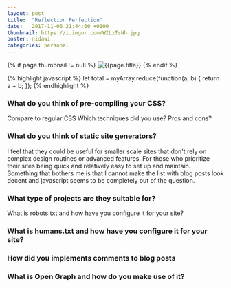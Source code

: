 ```yaml
---
layout: post
title:  "Reflection Perfection"
date:   2017-11-06 21:44:00 +0100
thumbnail: https://i.imgur.com/WILzTsNh.jpg
poster: nidawi
categories: personal
---
```

{% if page.thumbnail != null %}
![{{page.title}}]({{page.thumbnail}})
{% endif %}

{% highlight javascript %}
let total = myArray.reduce(function(a, b) { return a + b; });
{% endhighlight %}


### What do you think of pre-compiling your CSS?
Compare to regular CSS
Which techniques did you use?
Pros and cons?

### What do you think of static site generators?
I feel that they could be useful for smaller scale sites that don't rely on complex design routines or advanced features. For those who prioritize their sites being quick and relatively easy to set up and maintain.  
Something that bothers me is that I cannot make the list with blog posts look decent and javascript seems to be completely out of the question.

### What type of projects are they suitable for?
What is robots.txt and how have you configure it for your site?

### What is humans.txt and how have you configure it for your site?

### How did you implements comments to blog posts

### What is Open Graph and how do you make use of it?